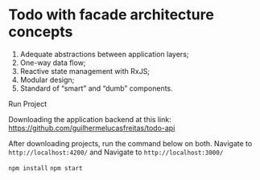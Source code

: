 
# Todo with facade architecture concepts
1. Adequate abstractions between application layers;
2. One-way data flow;
3. Reactive state management with RxJS;
4. Modular design;
5. Standard of “smart” and “dumb” components.


Run Project

Downloading the application backend at this link:
https://github.com/guilhermelucasfreitas/todo-api

After downloading projects, run the command below on both. Navigate to `http://localhost:4200/` and Navigate to `http://localhost:3000/`


`npm install`
`npm start`
